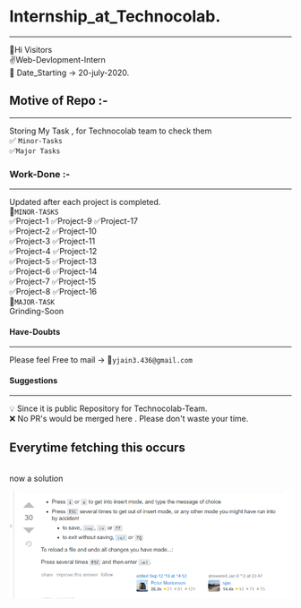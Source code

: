 # Internship_at_Technocolab.
---
:wave:Hi Visitors<br/>
:v:Web-Devlopment-Intern<br/>
:pray: Date_Starting -> 20-july-2020.<br/>
## Motive of Repo :-
---
Storing My Task , for Technocolab team to check them<br/>
:white_check_mark: `Minor-Tasks` <br/>
:white_check_mark:`Major Tasks`<br/>
### Work-Done :-
---
Updated after each project is completed.<br/>
:large_orange_diamond:`MINOR-TASKS`<br/>
:white_check_mark:Project-1    :white_check_mark:Project-9    :white_check_mark:Project-17<br/>
:white_check_mark:Project-2    :white_check_mark:Project-10<br/>
:white_check_mark:Project-3    :white_check_mark:Project-11<br/>
:white_check_mark:Project-4    :white_check_mark:Project-12<br/>
:white_check_mark:Project-5    :white_check_mark:Project-13<br/>
:white_check_mark:Project-6    :white_check_mark:Project-14<br/>
:white_check_mark:Project-7    :white_check_mark:Project-15<br/>
:white_check_mark:Project-8    :white_check_mark:Project-16<br/>
:large_orange_diamond:`MAJOR-TASK`<br/>
Grinding-Soon<br/>
#### Have-Doubts
---
Please feel Free to mail -> :email:`yjain3.436@gmail.com`<br/>
#### Suggestions 
---
:bulb: Since it is public Repository  for Technocolab-Team.<br/>
:x: No PR's would be merged here . Please don't waste your time.

## Everytime fetching this occurs
<br/> 
now a solution<br/>

![](doubts.png)
